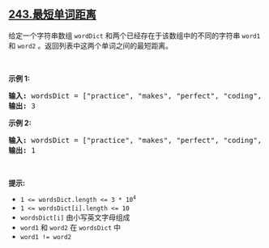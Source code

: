 ## [243.最短单词距离](https://leetcode.cn/problems/shortest-word-distance/)
<p>给定一个字符串数组&nbsp;<code>wordDict</code>&nbsp;和两个已经存在于该数组中的不同的字符串&nbsp;<code>word1</code> 和 <code>word2</code> 。返回列表中这两个单词之间的最短距离。</p>

<p>&nbsp;</p>

<p><strong>示例 1:</strong></p>

<pre>
<strong>输入:</strong> wordsDict = ["practice", "makes", "perfect", "coding", "makes"], word1 = "coding", word2 = "practice"
<strong>输出:</strong> 3
</pre>

<p><strong>示例&nbsp;2:</strong></p>

<pre>
<strong>输入:</strong> wordsDict = ["practice", "makes", "perfect", "coding", "makes"], word1 = "makes", word2 = "coding"
<strong>输出:</strong> 1</pre>

<p>&nbsp;</p>

<p><strong>提示:</strong><meta charset="UTF-8" /></p>

<ul>
	<li><code>1 &lt;= wordsDict.length &lt;= 3 * 10<sup>4</sup></code></li>
	<li><code>1 &lt;= wordsDict[i].length &lt;= 10</code></li>
	<li><code>wordsDict[i]</code>&nbsp;由小写英文字母组成</li>
	<li><code>word1</code>&nbsp;和&nbsp;<code>word2</code>&nbsp;在&nbsp;<code>wordsDict</code> 中</li>
	<li><code>word1 != word2</code></li>
</ul>
